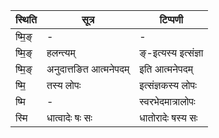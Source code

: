 | स्थिति | सूत्र | टिप्पणी |
| ----- | ------- | ------ |
| ष्मि॒ङ् | - | - |
| ष्मि॒ङ् | हलन्त्यम् | ङ्-इत्यस्य इत्संज्ञा |
| ष्मि॒ङ् | अनुदात्तङित आत्मनेपदम् | इति आत्मनेपदम् |
| ष्मि॒ | तस्य लोपः | इत्संज्ञकस्य लोपः |
| ष्मि | - | स्वरभेदमात्रालोपः |
| स्मि | धात्वादेः षः सः | धातोरादेः षस्य सः |
